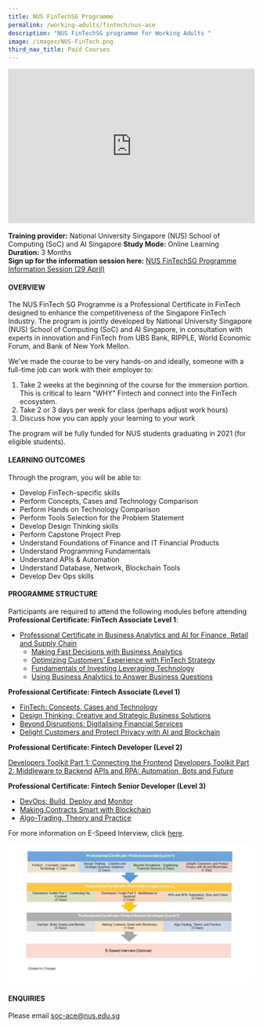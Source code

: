 ```yaml
---
title: NUS FinTechSG Programme
permalink: /working-adults/fintech/nus-ace
description: "NUS FinTechSG programme for Working Adults "
image: /images/NUS-FinTech.png
third_nav_title: Paid Courses
---
```

<iframe width=100% height="315" src="https://www.youtube.com/embed/cCoD7kQfiPk" title="YouTube video player" frameborder="0" allow="accelerometer; autoplay; clipboard-write; encrypted-media; gyroscope; picture-in-picture" allowfullscreen></iframe>

**Training provider:** National University Singapore (NUS) School of Computing (SoC) and AI Singapore
**Study Mode:** Online Learning   
**Duration:** 3 Months <br>
**Sign up for the information session here:** [NUS FinTechSG Programme Information Session (29 April) ](https://nus-sg.zoom.us/meeting/register/tZUlc-6hqzkqE9fXqqlIJi7dT9InvJqfi2a-)

#### **OVERVIEW**

The NUS FinTech SG Programme is a Professional Certificate in FinTech designed to enhance the competitiveness of the Singapore FinTech Industry. The program is jointly developed by National University Singapore (NUS) School of Computing (SoC) and AI Singapore, in consultation with experts in innovation and FinTech from UBS Bank, RIPPLE, World Economic Forum, and Bank of New York Mellon.

We've made the course to be very hands-on and ideally, someone with a full-time job can work with their employer to:

1. Take 2 weeks at the beginning of the course for the immersion portion. This is critical to learn "WHY" Fintech and connect into the FinTech ecosystem.
2. Take 2 or 3 days per week for class (perhaps adjust work hours)
3. Discuss how you can apply your learning to your work

The program will be fully funded for NUS students graduating in 2021 (for eligible students). 


#### **LEARNING OUTCOMES**
Through the program, you will be able to:

* Develop FinTech-specific skills
* Perform Concepts, Cases and Technology Comparison
* Perform Hands on Technology Comparison 
* Perform Tools Selection for the Problem Statement 
* Develop Design Thinking skills 
* Perform Capstone Project Prep 
* Understand Foundations of Finance and IT 
Financial Products
* Understand Programming Fundamentals 
* Understand APIs & Automation 
* Understand Database, Network, Blockchain Tools 
* Develop Dev Ops skills 

#### **PROGRAMME STRUCTURE**

Participants are required to attend the following modules before attending **Professional Certificate: FinTech Associate Level 1**:

* [Professional Certificate in Business Analytics and AI for Finance, Retail and Supply Chain](https://ace.nus.edu.sg/event/professional-certificate-in-business-analytics-and-ai-for-finance-retail-and-supply-chain/)
	* [Making Fast Decisions with Business Analytics ](https://ace.nus.edu.sg/event/making-fast-decisions-with-business-analytics/)
	* [Optimizing Customers’ Experience with FinTech Strategy ](https://ace.nus.edu.sg/event/optimizing-customers-experience-with-fintech-strategy/)
	* [Fundamentals of Investing Leveraging Technology ](https://ace.nus.edu.sg/event/fundamental-of-investing-leveraging-technology/)
	* [Using Business Analytics to Answer Business Questions ](https://ace.nus.edu.sg/event/using-business-analytics-to-answer-business-questions/2021-03-30/)

**Professional Certificate: Fintech Associate (Level 1)**

* [FinTech: Concepts, Cases and Technology](https://ace.nus.edu.sg/event/fintech-concepts-cases-and-technology-e-learning/)
* [Design Thinking: Creative and Strategic Business Solutions](https://ace.nus.edu.sg/nus-fintechsg-programme/)
* [Beyond Disruptions: Digitalising Financial Services](https://ace.nus.edu.sg/event/beyond-disruptions-digitalising-financial-services-e-learning/)
* [Delight Customers and Protect Privacy with AI and Blockchain](https://ace.nus.edu.sg/event/delight-customers-and-protect-privacy-with-ai-and-blockchain-e-learning/)

**Professional Certificate: Fintech Developer (Level 2)**

[Developers Toolkit Part 1: Connecting the Frontend](https://ace.nus.edu.sg/event/developers-toolkit-part-1-connecting-the-frontend-e-learning/)
[Developers Toolkit Part 2: Middleware to Backend](https://ace.nus.edu.sg/event/developers-toolkit-part-2-middleware-to-backend-e-learning/)
[APIs and RPA: Automation, Bots and Future](https://ace.nus.edu.sg/event/apis-and-rpa-automation-bots-and-future-e-learning/)

**Professional Certificate: Fintech Senior Developer (Level 3)**

* [DevOps: Build, Deploy and Monitor](https://ace.nus.edu.sg/event/devops-build-deploy-and-monitor-e-learning/)
* [Making Contracts Smart with Blockchain](https://ace.nus.edu.sg/event/making-contracts-smart-with-blockchain-e-learning/)
* [Algo-Trading, Theory and Practice](https://ace.nus.edu.sg/event/algo-trading-theory-and-practice-e-learning/)

For more information on E-Speed Interview, click [here](https://fintechlab.nus.edu.sg/e-speed-interview-for-graduating-fintech-sgus-trainee/).

![Training Roadmap for FinTechSG Programme](/images/Fintechsg-Training-Roadmap-espeed-Interview.jpeg)

#### **ENQUIRIES**
Please email soc-ace@nus.edu.sg